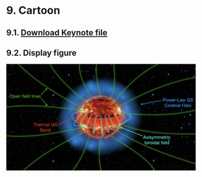 # 9. Cartoon
## 9.1. <a href="https://www.dropbox.com/s/6lfj9z74tphpekj/hd283572_corner-plot.zip?dl=1">Download Keynote file</a>
## 9.2. Display figure
![Cartoon](cartoon.png 'Cartoon')